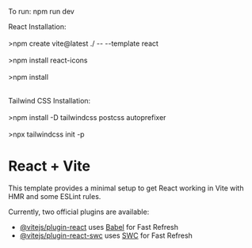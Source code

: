 To run: npm run dev

React Installation: <br><br> >npm create vite@latest ./ -- --template react <br>
                    <br> >npm install react-icons <br>
                    <br> >npm install <br><br>

Tailwind CSS Installation: <br><br> >npm install -D tailwindcss postcss autoprefixer <br>
                           <br> >npx tailwindcss init -p <br>



# React + Vite

This template provides a minimal setup to get React working in Vite with HMR and some ESLint rules.

Currently, two official plugins are available:

- [@vitejs/plugin-react](https://github.com/vitejs/vite-plugin-react/blob/main/packages/plugin-react/README.md) uses [Babel](https://babeljs.io/) for Fast Refresh
- [@vitejs/plugin-react-swc](https://github.com/vitejs/vite-plugin-react-swc) uses [SWC](https://swc.rs/) for Fast Refresh
